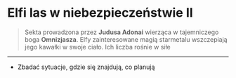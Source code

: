 <h1>Elfi las w niebezpieczeństwie II</h1>

> Sekta prowadzona przez **Judusa Adonai** wierząca w tajemniczego boga **Omnizjasza**. Elfy zainteresowane magią starmetalu wszczepiają jego kawałki w swoje ciało. Ich liczba rośnie w siłe

---

- Zbadać sytuacje, gdzie się znajdują, co planują
